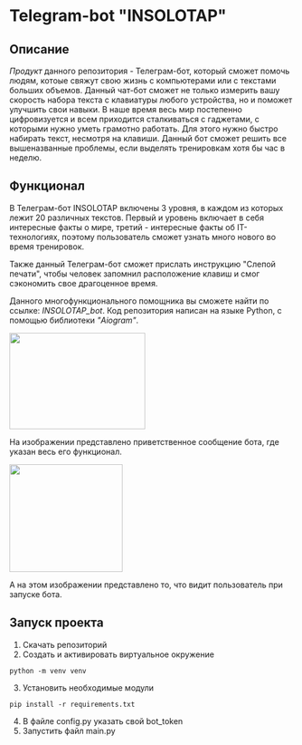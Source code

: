 # **Telegram-bot "INSOLOTAP"**

## Описание
*Продукт* данного репозитория - Телеграм-бот, который сможет помочь людям, котоые свяжут свою жизнь с компьютерами или с текстами больших объемов.
Данный чат-бот сможет не только измерить вашу скорость набора текста с клавиатуры любого устройства, но и поможет улучшить свои навыки. 
В наше время весь мир постепенно цифровизуется и всем приходится сталкиваться с гаджетами, с которыми нужно уметь грамотно работать.
Для этого нужно быстро набирать текст, несмотря на клавиши. Данный бот сможет решить все вышеназванные проблемы, если выделять тренировкам хотя бы час в неделю.

## Функционал
В Телеграм-бот INSOLOTAP включены 3 уровня, в каждом из которых лежит 20 различных текстов.
Первый и уровень включает в себя интересные факты о мире, третий - интересные факты об IT-технологиях, поэтому пользователь сможет узнать много нового во время тренировок.

Также данный Телеграм-бот сможет прислать инструкцию "Слепой печати", чтобы человек запомнил расположение клавиш и смог сэкономить свое драгоценное время.

Данного многофункционального помощника вы сможете найти по ссылке: *INSOLOTAP_bot*. 
Код репозитория написан на языке Python, с помощью библиотеки *"Aiogram"*.

<img src = "https://github.com/dianaigorevna/dianaigorevna/assets/157956510/1afd37a1-5f5b-4063-a99d-0b7d5fe047a7" width="240" height="170">

На изображении представлено приветственное сообщение бота, где указан весь его функционал.

<img src = "https://github.com/dianaigorevna/dianaigorevna/assets/157956510/a85298bf-0f11-4b80-87f3-d14f646885cc" width="200" height="190">

А на этом изображении представлено то, что видит пользователь при запуске бота.

## Запуск проекта
1) Скачать репозиторий
2) Создать и активировать виртуальное окружение
```
python -m venv venv
```
3) Установить необходимые модули
```
pip install -r requirements.txt
```
4) В файле config.py указать свой bot_token
5) Запустить файл main.py







